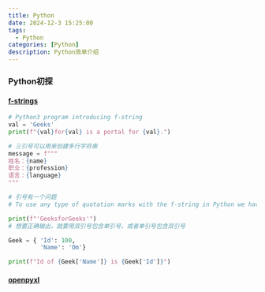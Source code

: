 ```yaml
---
title: Python
date: 2024-12-3 15:25:00
tags:
  - Python
categories: [Python]
description: Python简单介绍
---
```


### Python初探

#### [f-strings](https://www.geeksforgeeks.org/formatted-string-literals-f-strings-python/)

```python
# Python3 program introducing f-string
val = 'Geeks'
print(f"{val}for{val} is a portal for {val}.")

# 三引号可以用来创建多行字符串
message = f"""
姓名：{name}
职业：{profession}
语言：{language}
"""

# 引号有一个问题
# To use any type of quotation marks with the f-string in Python we have to make sure that the quotation marks used inside the expression are not the same as quotation marks used with the f-string.

print(f"'GeeksforGeeks'")
# 想要正确输出，就要用双引号包含单引号，或者单引号包含双引号

Geek = { 'Id': 100,
         'Name': 'Om'}

print(f"Id of {Geek['Name']} is {Geek['Id']}")
```

#### [openpyxl](https://openpyxl.readthedocs.io/en/stable/tutorial.html)

<!--
This document provides a brief introduction to the openpyxl library.
openpyxl is a Python library used for reading and writing Excel 2010 xlsx/xlsm/xltx/xltm files.
It allows you to create, modify, and extract data from Excel files in a programmatic way.
-->
<!-- 简单介绍一下openpyxl -->


